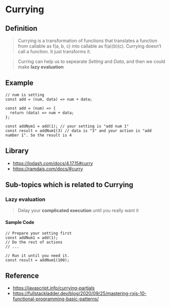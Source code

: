 # Currying
## Definition
> Currying is a transformation of functions that translates a function from callable as f(a, b, c) into callable as f(a)(b)(c). 
> Currying doesn’t call a function. It just transforms it.

> Curring can help us to sepearate *Setting* and *Data*, and then we could make **lazy evaluation**

## Example
```
// num is setting
const add = (num, data) => num + data;

const add = (num) => {
  return (data) => num + data;
};

const addNum1 = add(1); // your setting is "add num 1"
const result = addNum1(3) // data is "3" and your action is "add number 1". So the result is 4
```
## Library
- https://lodash.com/docs/4.17.15#curry
- https://ramdajs.com/docs/#curry

## Sub-topics which is related to Currying
### Lazy evaluation
> Delay your **complicated execution** until you really want it

#### Sample Code
```
// Prepare your setting first
const addNum1 = add(1);
// Do the rest of actions
// ...

// Run it until you need it.
const result = addNum1(100);
```

## Reference
- https://javascript.info/currying-partials
- https://fullstackladder.dev/blog/2020/09/25/mastering-rxjs-10-functional-programming-basic-patterns/
